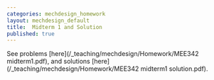 ```yaml
---
categories: mechdesign_homework
layout: mechdesign_default
title:  Midterm 1 and Solution
published: true
---
```

See problems [here](/_teaching/mechdesign/Homework/MEE342 midterm1.pdf),
and solutions [here](/_teaching/mechdesign/Homework/MEE342 midterm1 solution.pdf).
